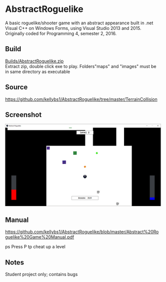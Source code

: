# AbstractRoguelike

A basic roguelike/shooter game with an abstract appearance built in .net Visual C++ on Windows Forms, using Visual Studio 2013 and 2015.    
Originally coded for Programming 4, semester 2, 2016.


## Build

<a href="https://github.com/kellybs1/AbstractRoguelike/blob/master/Builds/AbstractRoguelike.zip?raw=true">Builds/AbstractRoguelike.zip</a>    
Extract zip, double click exe to play. Folders"maps" and "images" must be in same directory as executable

## Source

https://github.com/kellybs1/AbstractRoguelike/tree/master/TerrainCollision



## Screenshot

<img src="screenshot.jpg" width="640" />


## Manual

https://github.com/kellybs1/AbstractRoguelike/blob/master/Abstract%20Roguelike%20Game%20Manual.pdf

ps Press P tp cheat up a level


## Notes
Student project only; contains bugs
